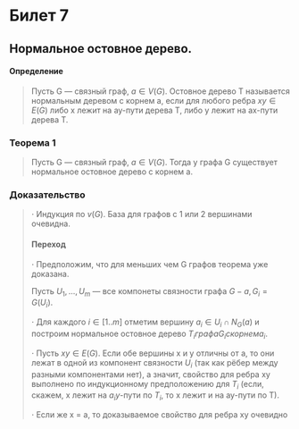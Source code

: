 # Билет 7

## Нормальное остовное дерево.

#### Определение

>Пусть G — связный граф, $a \in V(G)$. Остовное дерево T
 называется нормальным деревом с корнем a, если для
 любого ребра $xy \in E(G)$ либо x лежит на ay-пути дерева
 T, либо y лежит на ax-пути дерева T.

### Теорема 1
>Пусть G — связный граф, $a \in V(G)$. Тогда у графа G
 существует нормальное остовное дерево с корнем a.

### Доказательство
>  $\cdot$ Индукция по $v(G)$. База для графов с
 1 или 2 вершинами очевидна.
> 
> #### Переход
> $\cdot$  Предположим, что для меньших чем G
 графов теорема уже доказана.
> 
> Пусть $U_1,...,U_m$ — все компонеты связности графа
 $G −a, G_i =G(U_i).$
> 
> $\cdot$ Для каждого $i \in [1..m]$ отметим вершину
 $a_i \in U_i \cap N_G(a)$ и построим нормальное остовное дерево
 $T_i графа G_i с корнем a_i$.
> 
> $\cdot$ Пусть $xy \in E(G)$. Если обе вершины x и y отличны от
 a, то они лежат в одной из компонент связности $U_i$ (так
 как рёбер между разными компонентами нет), а значит,
 свойство для ребра xy выполнено по индукционному
 предположению для $T_i$ (если, скажем, x лежит на
 $a_iy$-пути по $T_i$, то x лежит и на ay-пути по T).
> 
> $\cdot$ Если же x = a, то доказываемое свойство для ребра xy
 очевидно